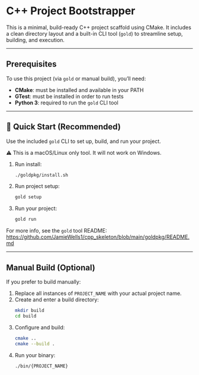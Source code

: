# C++ Project Bootstrapper

This is a minimal, build-ready C++ project scaffold using CMake. It includes a clean directory layout and a built-in CLI tool (`gold`) to streamline setup, building, and execution.

---

## Prerequisites

To use this project (via `gold` or manual build), you’ll need:

- **CMake**: must be installed and available in your PATH
- **GTest**: must be installed in order to run tests
- **Python 3**: required to run the `gold` CLI tool

---

## 🚀 Quick Start (Recommended)

Use the included `gold` CLI to set up, build, and run your project.

⚠️ This is a macOS/Linux only tool. It will not work on Windows.

1. Run install:
   ```bash
   ./goldpkg/install.sh
   ```

2. Run project setup:
   ```bash
   gold setup
   ```

3. Run your project:
   ```bash
   gold run
   ```

For more info, see the `gold` tool README:  
https://github.com/JamieWells1/cpp_skeleton/blob/main/goldpkg/README.md

---

## Manual Build (Optional)

If you prefer to build manually:

1. Replace all instances of `PROJECT_NAME` with your actual project name.
2. Create and enter a build directory:
   ```bash
   mkdir build
   cd build
   ```
3. Configure and build:
   ```bash
   cmake ..
   cmake --build .
   ```
4. Run your binary:
   ```bash
   ./bin/{PROJECT_NAME}
   ```
